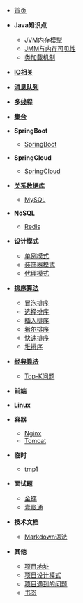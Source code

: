 - [首页](/)

- **Java知识点**
    - [JVM内存模型](/java/jvm1)
    - [JMM与内存可见性](/java/jmm)
    - [类加载机制](/java/class)

- **[IO相关](/java/io/)**
- **[消息队列](/java/jms/)**
- **[多线程](/java/concurrent/)**
- **[集合](/java/collection/)**

- **SpringBoot**
    - [SpringBoot](/springboot/)

- **SpringCloud**
    - [SpringCloud](/springcloud/)

- **[关系数据库](/database/relational/)**
    - [MySQL](/database/relational/mysql)

- **NoSQL**
    - [Redis](/database/nosql/redis/)

- **设计模式**
    - [单例模式](/pattern/singleton)
    - [装饰器模式](/pattern/decorator)
    - [代理模式](/pattern/proxy)

- **[排序算法](/algorithm/sort/)**
    - [冒泡排序](/algorithm/sort/bubble)
    - [选择排序](/algorithm/sort/select)
    - [插入排序](/algorithm/sort/insert)
    - [希尔排序](/algorithm/sort/shell)
    - [快速排序](/algorithm/sort/quick)
    - [堆排序](/algorithm/sort/heap)

- **[经典算法](/algorithm/)**
    - [Top-K问题](/algorithm/top-k)

- **[前端](/web/)**

- **[Linux](/linux/)**

- **容器**
    - [Nginx](/container/nginx/)
    - [Tomcat](/container/tomcat/)

- **临时**
    - [tmp1](/tmp/tmp1)

- **面试题**
    - [金蝶](/interview/kingdee)
    - [壹账通](/interview/oneconnectft)

- **技术文档**
    - [Markdown语法](/markdown/)

- **其他**
    - [项目地址](/project/)
    - [项目设计模式](/project/pattern)
    - [项目遇到的问题](/project/problem)
    - [书签](/bookmark/)